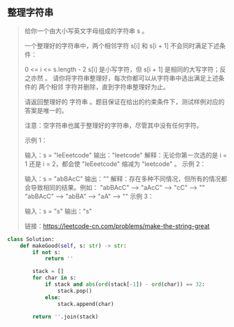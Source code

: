 ## 整理字符串

> 给你一个由大小写英文字母组成的字符串 s 。
>
> 一个整理好的字符串中，两个相邻字符 s[i] 和 s[i + 1] 不会同时满足下述条件：
>
> 0 <= i <= s.length - 2
> s[i] 是小写字符，但 s[i + 1] 是相同的大写字符；反之亦然 。
> 请你将字符串整理好，每次你都可以从字符串中选出满足上述条件的 两个相邻 字符并删除，直到字符串整理好为止。
>
> 请返回整理好的 字符串 。题目保证在给出的约束条件下，测试样例对应的答案是唯一的。
>
> 注意：空字符串也属于整理好的字符串，尽管其中没有任何字符。
>
>  
>
> 示例 1：
>
> 输入：s = "leEeetcode"
> 输出："leetcode"
> 解释：无论你第一次选的是 i = 1 还是 i = 2，都会使 "leEeetcode" 缩减为 "leetcode" 。
> 示例 2：
>
> 输入：s = "abBAcC"
> 输出：""
> 解释：存在多种不同情况，但所有的情况都会导致相同的结果。例如：
> "abBAcC" --> "aAcC" --> "cC" --> ""
> "abBAcC" --> "abBA" --> "aA" --> ""
> 示例 3：
>
> 输入：s = "s"
> 输出："s"
>
> 链接：https://leetcode-cn.com/problems/make-the-string-great

```python
class Solution:
    def makeGood(self, s: str) -> str:
        if not s:
            return ''

        stack = []
        for char in s:
            if stack and abs(ord(stack[-1]) - ord(char)) == 32:
                stack.pop()
            else:
                stack.append(char)

        return ''.join(stack)
```

